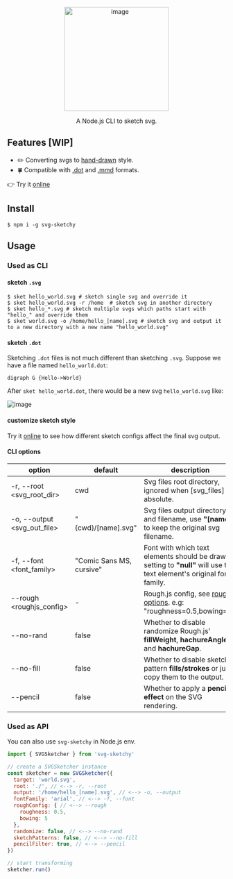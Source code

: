 <p align="center"><img width="240" alt="image" src="https://github.com/sun0day/svg-sketchy/assets/102238922/fabd88bb-478e-475b-bdb6-976b4ddc5d22"></p>

<p align="center"> A Node.js CLI to sketch svg.</p>

## Features [WIP]

- :pencil2: Converting svgs to [hand-drawn](https://roughjs.com/) style.
- :four_leaf_clover: Compatible with [.dot](https://graphviz.org/doc/info/lang.html) and [.mmd](https://mermaid.js.org/ecosystem/integrations-create.html#file-extension) formats.

:point_right: Try it [online](https://fskpf.github.io/)

## Install

```shell
$ npm i -g svg-sketchy
```

## Usage

### Used as CLI

#### sketch `.svg`

```shell
$ sket hello_world.svg # sketch single svg and override it
$ sket hello_world.svg -r /home  # sketch svg in another directory
$ sket hello_*.svg # sketch multiple svgs which paths start with "hello_" and override them
$ sket world.svg -o /home/hello_[name].svg # sketch svg and output it to a new directory with a new name "hello_world.svg"
```

#### sketch `.dot`

Sketching `.dot` files is not much different than sketching `.svg`. Suppose we have a file named `hello_world.dot`:

```shell
digraph G {Hello->World}
```

After `sket hello_world.dot`, there would be a new svg `hello_world.svg` like:

![image](https://github.com/sun0day/svg-sketchy/assets/102238922/acf78da2-3ac8-485d-8fcd-bb3fabe9b09f)

#### customize sketch style

Try it [online](https://fskpf.github.io/) to see how different sketch configs affect the final svg output.

#### CLI options

|option|default|description|
|----|----|----|
-r, --root <svg_root_dir> | cwd |Svg files root directory, ignored when [svg_files] is absolute.
-o, --output <svg_out_file> |"{cwd}/[name].svg"| Svg files output directory and filename, use **"[name]"** to keep the original svg filename.
-f, --font <font_family>    |"Comic Sans MS, cursive"| Font with which text elements should be drawn, setting to **"null"** will use the text element's original font family.
--rough <roughjs_config>    |-| Rough.js config, see [roughjs options](https://github.com/rough-stuff/rough/wiki#options). e.g: "roughness=0.5,bowing=5".
--no-rand                   |false| Whether to disable randomize Rough.js' **fillWeight**, **hachureAngle** and **hachureGap**.
--no-fill                   |false|Whether to disable sketch pattern **fills/strokes** or just copy them to the output.
--pencil                    |false|Whether to apply a **pencil effect** on the SVG rendering.

### Used as API

You can also use `svg-sketchy` in Node.js env.

```js
import { SVGSketcher } from 'svg-sketchy'

// create a SVGSketcher instance
const sketcher = new SVGSketcher({
  target: 'world.svg',
  root: './', // <--> -r, --root
  output: '/home/hello_[name].svg', // <--> -o, --output
  fontFamily: 'arial', // <--> -f, --font
  roughConfig: { // <--> --rough
    roughness: 0.5,
    bowing: 5
  },
  randomize: false, // <--> --no-rand
  sketchPatterns: false, // <--> --no-fill
  pencilFilter: true, // <--> --pencil
})

// start transforming
sketcher.run()
```
